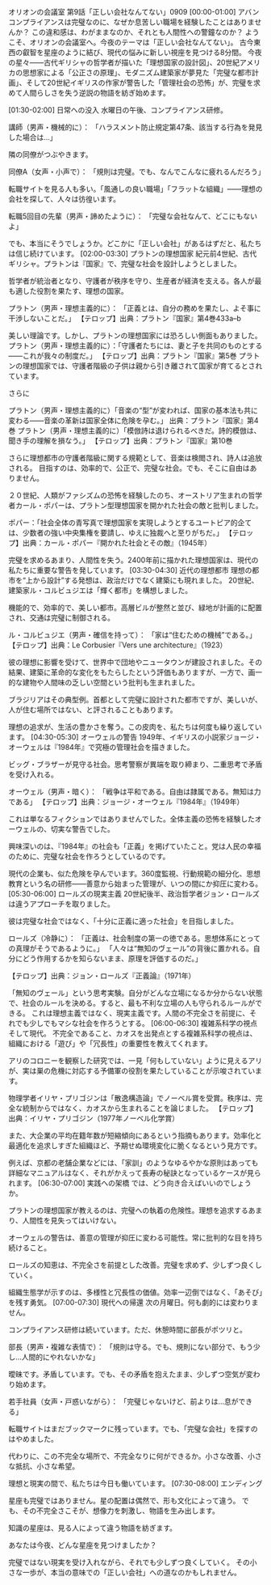 オリオンの会議室 第9話「正しい会社なんてない」0909
[00:00-01:00] アバン
コンプライアンスは完璧なのに、なぜか息苦しい職場を経験したことはありませんか？
この違和感は、わがままなのか、それとも人間性への警鐘なのか？
ようこそ、オリオンの会議室へ。今夜のテーマは「正しい会社なんてない」。
古今東西の叡智を星座のように結び、現代の悩みに新しい視座を見つける8分間。
今夜の星々——古代ギリシャの哲学者が描いた「理想国家の設計図」、20世紀アメリカの思想家による「公正さの原理」、モダニズム建築家が夢見た「完璧な都市計画」、そして20世紀イギリスの作家が警告した「管理社会の恐怖」が、完璧を求めて人間らしさを失う逆説の物語を紡ぎ始めます。

[01:30-02:00] 日常への没入
水曜日の午後、コンプライアンス研修。

講師（男声・機械的に）： 「ハラスメント防止規定第47条、該当する行為を発見した場合は...」

隣の同僚がつぶやきます。

同僚A（女声・小声で）： 「規則は完璧。でも、なんでこんなに疲れるんだろう」

転職サイトを見る人も多い。「風通しの良い職場」「フラットな組織」——理想の会社を探して、人々は彷徨います。

転職5回目の先輩（男声・諦めたように）： 「完璧な会社なんて、どこにもないよ」

でも、本当にそうでしょうか。どこかに「正しい会社」があるはずだと、私たちは信じ続けています。
[02:00-03:30] プラトンの理想国家
紀元前4世紀、古代ギリシャ。プラトンは『国家』で、完璧な社会を設計しようとしました。

哲学者が統治者となり、守護者が秩序を守り、生産者が経済を支える。各人が最も適した役割を果たす、理想の国家。

プラトン（男声・理想主義的に）： 「正義とは、自分の務めを果たし、よそ事に干渉しないことだ。」
【テロップ】出典：プラトン『国家』第4巻433a–b

美しい理論です。しかし、プラトンの理想国家には恐ろしい側面もありました。
プラトン（男声・理想主義的に）：「守護者たちには、妻と子を共同のものとする——これが我々の制度だ。」
【テロップ】出典：プラトン『国家』第5巻
プラトンの理想国家では、守護者階級の子供は親から引き離されて国家が育てるとされています。


さらに

プラトン（男声・理想主義的に）「音楽の“型”が変われば、国家の基本法も共に変わる——音楽の革新は国家全体に危険を孕む。」
出典：プラトン『国家』第4巻
プラトン（男声・理想主義的に）「模倣詩は退けられるべきだ。詩的模倣は、聞き手の理解を損なう。」
【テロップ】出典：プラトン『国家』第10巻

さらに理想都市の守護者階級に関する規範として、音楽は検閲され、詩人は追放される。
目指すのは、効率的で、公正で、完璧な社会。でも、そこに自由はありません。

２０世紀、人類がファシズムの恐怖を経験したのち、オーストリア生まれの哲学者カール・ポパーは、プラトン型理想国家を開かれた社会の敵と批判しました。


ポパー：「社会全体の青写真で理想国家を実現しようとするユートピア的企ては、少数者の強い中央集権を要請し、ゆえに独裁へと至りがちだ。」
 【テロップ】出典：カール・ポパー『開かれた社会とその敵』（1945年）

完璧を求めるあまり、人間性を失う。2400年前に描かれた理想国家は、現代の私たちに重要な警告を発しています。
[03:30-04:30] 近代の理想都市
理想の都市を“上から設計”する発想は、政治だけでなく建築にも現れました。
20世紀、建築家ル・コルビュジエは「輝く都市」を構想しました。

機能的で、効率的で、美しい都市。高層ビルが整然と並び、緑地が計画的に配置され、交通は完璧に制御される。

ル・コルビュジエ（男声・確信を持って）： 「家は“住むための機械”である。」
 【テロップ】出典：Le Corbusier『Vers une architecture』（1923）

彼の理想に影響を受けて、世界中で団地やニュータウンが建設されました。その結果、建築に革命的な変化をもたらしたという評価もありますが、一方で、画一的な建物や人間味の乏しい空間という批判も生まれました。

ブラジリアはその典型例。首都として完璧に設計された都市ですが、美しいが、人が住む場所ではない、と評されることもあります。

理想の追求が、生活の豊かさを奪う。この皮肉を、私たちは何度も繰り返しています。
[04:30-05:30] オーウェルの警告
1949年、イギリスの小説家ジョージ・オーウェルは『1984年』で究極の管理社会を描きました。

ビッグ・ブラザーが見守る社会。思考警察が異端を取り締まり、二重思考で矛盾を受け入れる。

オーウェル（男声・暗く）： 「戦争は平和である。自由は隷属である。無知は力である」
 【テロップ】出典：ジョージ・オーウェル『1984年』（1949年）

これは単なるフィクションではありませんでした。全体主義の恐怖を経験したオーウェルの、切実な警告でした。

興味深いのは、『1984年』の社会も「正義」を掲げていたこと。党は人民の幸福のために、完璧な社会を作ろうとしているのです。

現代の企業も、似た危険を孕んでいます。360度監視、行動規範の細分化、思想教育という名の研修——善意から始まった管理が、いつの間にか抑圧に変わる。
[05:30-06:00] ロールズの現実主義
20世紀後半、政治哲学者ジョン・ロールズは違うアプローチを取りました。

彼は完璧な社会ではなく、「十分に正義に適った社会」を目指しました。

ロールズ（冷静に）： 「正義は、社会制度の第一の徳である。思想体系にとっての真理がそうであるように。」
「人々は“無知のヴェール”の背後に置かれる。自分にどう作用するかを知らないまま、原理を評価するのだ。」

 【テロップ】出典：ジョン・ロールズ『正義論』（1971年）

「無知のヴェール」という思考実験。自分がどんな立場になるか分からない状態で、社会のルールを決める。すると、最も不利な立場の人も守られるルールができる。
これは理想主義ではなく、現実主義です。人間の不完全さを前提に、それでも少しでもマシな社会を作ろうとする。
[06:00-06:30] 複雑系科学の視点
そして現代。
不完全であること、カオスを出発点とする複雑系科学の視点は、組織における「遊び」や「冗長性」の重要性を教えてくれます。

アリのコロニーを観察した研究では、一見「何もしていない」ように見えるアリが、実は巣の危機に対応する予備軍の役割を果たしていることが示唆されています。

物理学者イリヤ・プリゴジンは「散逸構造論」でノーベル賞を受賞。秩序は、完全な統制からではなく、カオスから生まれることを論じました。 【テロップ】出典：イリヤ・プリゴジン（1977年ノーベル化学賞）

また、大企業の平均在籍年数が短縮傾向にあるという指摘もあります。効率化と最適化を追求しすぎた組織ほど、予期せぬ環境変化に脆くなるという見方です。

例えば、京都の老舗企業などには、「家訓」のようなゆるやかな原則はあっても詳細なマニュアルはなく、それがかえって長寿の秘訣となっているケースが見られます。
[06:30-07:00] 実践への架橋
では、どう向き合えばいいのでしょうか。

プラトンの理想国家が教えるのは、完璧への執着の危険性。理想を追求するあまり、人間性を見失ってはいけない。

オーウェルの警告は、善意の管理が抑圧に変わる可能性。常に批判的な目を持ち続けること。

ロールズの知恵は、不完全さを前提とした改善。完璧を求めず、少しずつ良くしていく。

組織生態学が示すのは、多様性と冗長性の価値。効率一辺倒ではなく、「あそび」を残す勇気。
[07:00-07:30] 現代への帰還
次の月曜日。何も劇的には変わりません。

コンプライアンス研修は続いています。ただ、休憩時間に部長がポツリと。

部長（男声・複雑な表情で）： 「規則は守る。でも、規則にない部分で、もう少し...人間的にやれないかな」

曖昧です。矛盾しています。でも、その矛盾を抱えたまま、少しずつ空気が変わり始めます。

若手社員（女声・戸惑いながら）： 「完璧じゃないけど、前よりは...息ができる」

転職サイトはまだブックマークに残っています。でも、「完璧な会社」を探すのはやめました。

代わりに、この不完全な場所で、不完全なりに何ができるか。小さな改善、小さな抵抗、小さな希望。

理想と現実の間で、私たちは今日も働いています。
[07:30-08:00] エンディング

星座も完璧ではありません。星の配置は偶然で、形も文化によって違う。
でも、その不完全さこそが、想像力を刺激し、物語を生み出します。

知識の星座は、見る人によって違う物語を紡ぎます。

あなたは今夜、どんな星座を見つけましたか？

完璧ではない現実を受け入れながら、それでも少しずつ良くしていく。
その小さな一歩が、本当の意味での「正しい会社」への道なのかもしれません。
